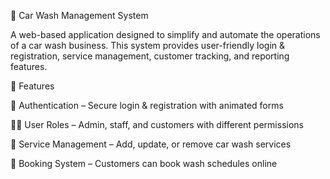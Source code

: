 🚗 Car Wash Management System

A web-based application designed to simplify and automate the operations of a car wash business.
This system provides user-friendly login & registration, service management, customer tracking, and reporting features.

📌 Features

🔐 Authentication – Secure login & registration with animated forms

👨‍💼 User Roles – Admin, staff, and customers with different permissions

🧽 Service Management – Add, update, or remove car wash services

📅 Booking System – Customers can book wash schedules online
